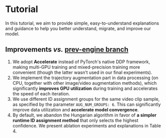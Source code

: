 # Tutorial
In this tutorial, we aim to provide simple, easy-to-understand explanations and guidance to help you better understand, migrate, and improve our model.

## Improvements *vs.* [prev-engine branch](https://github.com/MCG-NJU/MOTIP/tree/prev-engine)
1. We adopt **Accelerate** instead of PyTorch's native DDP framework, making multi-GPU training and mixed-precision training more convenient (though the latter wasn't used in our final experiments).
2. We implement the trajectory augmentation part in data processing (on CPU, together with other image/video augmentation methods), which significantly **improves GPU utilization** during training and accelerates the speed of each iteration.
3. We use different ID assignment groups for the same video clip sample, as specified by the parameter `AUG_NUM_GROUPS: 6`. This can significantly improve data utilization and **accelerate model convergence**.
4. By default, we abandon the Hungarian algorithm in favor of **a simpler runtime ID assignment method** that only selects the highest confidence. We present ablation experiments and explanations in Table 4.
